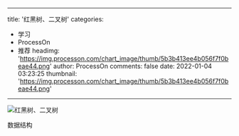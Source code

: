 
---
title: '红黑树、二叉树'
categories: 
 - 学习
 - ProcessOn
 - 推荐
headimg: 'https://img.processon.com/chart_image/thumb/5b3b413ee4b056f7f0beae44.png'
author: ProcessOn
comments: false
date: 2022-01-04 03:23:25
thumbnail: 'https://img.processon.com/chart_image/thumb/5b3b413ee4b056f7f0beae44.png'
---

<div>   
<img class="thumb" alt="红黑树、二叉树" src="https://img.processon.com/chart_image/thumb/5b3b413ee4b056f7f0beae44.png" referrerpolicy="no-referrer">
<p>数据结构</p>  
</div>
            